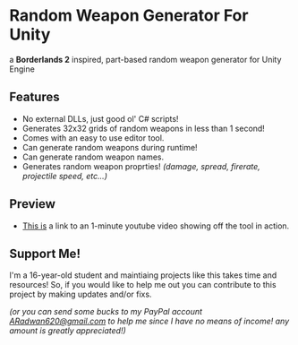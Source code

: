 # Random Weapon Generator For Unity

a __Borderlands 2__ inspired, part-based random weapon generator for Unity Engine

## Features

- No external DLLs, just good ol' C# scripts!
- Generates 32x32 grids of random weapons in less than 1 second!
- Comes with an easy to use editor tool.
- Can generate random weapons during runtime!
- Can generate random weapon names.
- Generates random weapon proprties! _(damage, spread, firerate, projectile speed, etc...)_

## Preview

- [This is](https://youtu.be/icu-sKq9Uzw) a link to an 1-minute youtube video showing off the tool in action.

## Support Me!

I'm a 16-year-old student and maintiaing projects like this takes time and resources! So, if you would like to help me out you can contribute to this project by making updates and/or fixs.

_(or you can send some bucks to my PayPal account ARadwan620@gmail.com to help me since I have no means of income! any amount is greatly appreciated!)_
